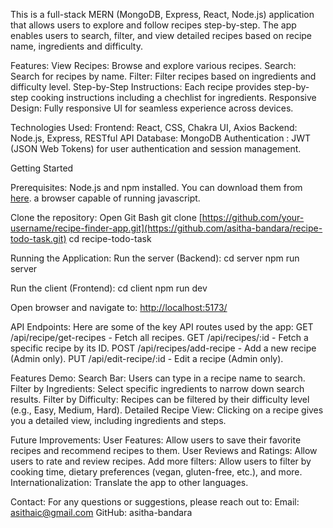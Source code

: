 This is a full-stack MERN (MongoDB, Express, React, Node.js) application that allows users to explore and follow recipes step-by-step. The app enables users to search, filter, and view detailed recipes based on recipe name, ingredients and difficulty.

Features:
    View Recipes: Browse and explore various recipes.
    Search: Search for recipes by name.
    Filter: Filter recipes based on ingredients and difficulty level.
    Step-by-Step Instructions: Each recipe provides step-by-step cooking instructions including a chechlist for ingredients.
    Responsive Design: Fully responsive UI for seamless experience across devices.
  
Technologies Used:
  Frontend: React, CSS, Chakra UI, Axios
  Backend: Node.js, Express, RESTful API
  Database: MongoDB
  Authentication : JWT (JSON Web Tokens) for user authentication and session management.

Getting Started

  Prerequisites:
    Node.js and npm installed. You can download them from [here](https://nodejs.org/en).
    a browser capable of running javascript.

  Clone the repository:
    Open Git Bash
    git clone [https://github.com/your-username/recipe-finder-app.git](https://github.com/asitha-bandara/recipe-todo-task.git)
    cd recipe-todo-task
    
Running the Application:
  Run the server (Backend):
    cd server
    npm run server
    
  Run the client (Frontend):
    cd client
    npm run dev

  Open browser and navigate to:
    [http://localhost:5173/](http://localhost:5173/)


API Endpoints:
  Here are some of the key API routes used by the app:
    GET /api/recipe/get-recipes - Fetch all recipes.
    GET /api/recipes/:id - Fetch a specific recipe by its ID.
    POST /api/recipes/add-recipe - Add a new recipe (Admin only).
    PUT /api/edit-recipe/:id - Edit a recipe (Admin only).

Features Demo:
  Search Bar: Users can type in a recipe name to search.
  Filter by Ingredients: Select specific ingredients to narrow down search results.
  Filter by Difficulty: Recipes can be filtered by their difficulty level (e.g., Easy, Medium, Hard).
  Detailed Recipe View: Clicking on a recipe gives you a detailed view, including ingredients and steps.

Future Improvements:
  User Features: Allow users to save their favorite recipes and recommend recipes to them.
  User Reviews and Ratings: Allow users to rate and review recipes.
  Add more filters: Allow users to filter by cooking time, dietary preferences (vegan, gluten-free, etc.), and more.
  Internationalization: Translate the app to other languages.

Contact:
    For any questions or suggestions, please reach out to:
      Email: asithaic@gmail.com
      GitHub: asitha-bandara

